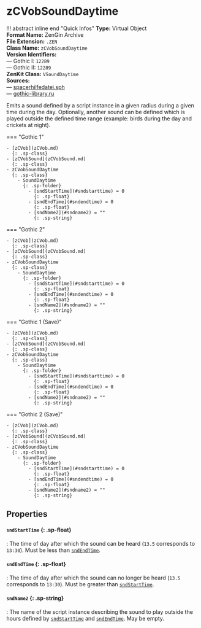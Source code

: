 # zCVobSoundDaytime

!!! abstract inline end "Quick Infos"
    **Type:** Virtual Object<br/>
    **Format Name:** ZenGin Archive<br/>
    **File Extension:** `.ZEN`<br/>
    **Class Name:** `zCVobSoundDaytime`<br/>
    **Version Identifiers:**<br />
    — Gothic I: `12289`<br/>
    — Gothic II: `12289`<br/>
    **ZenKit Class:** `VSoundDaytime`<br/>
    **Sources:**<br/>
    — [spacerhilfedatei.sph](https://wiki.worldofgothic.de/doku.php?id=spacer:hilfedatei)<br/>
    — [gothic-library.ru](http://www.gothic-library.ru/publ/class_zcvobsounddaytime/1-1-0-702)

Emits a sound defined by a script instance in a given radius during a given time during the day. Optionally, another
sound can be defined which is played outside the defined time range (example: birds during the day and crickets at night). 

=== "Gothic 1"

    - [zCVob](zCVob.md)
      {: .sp-class}
    - [zCVobSound](zCVobSound.md)
      {: .sp-class}
    - zCVobSoundDaytime
      {: .sp-class}
        - SoundDaytime
          {: .sp-folder}
            - [sndStartTime](#sndstarttime) = 0
              {: .sp-float}
            - [sndEndTime](#sndendtime) = 0
              {: .sp-float}
            - [sndName2](#sndname2) = ""
              {: .sp-string}

=== "Gothic 2"

    - [zCVob](zCVob.md)
      {: .sp-class}
    - [zCVobSound](zCVobSound.md)
      {: .sp-class}
    - zCVobSoundDaytime
      {: .sp-class}
        - SoundDaytime
          {: .sp-folder}
            - [sndStartTime](#sndstarttime) = 0
              {: .sp-float}
            - [sndEndTime](#sndendtime) = 0
              {: .sp-float}
            - [sndName2](#sndname2) = ""
              {: .sp-string}

=== "Gothic 1 (Save)"

    - [zCVob](zCVob.md)
      {: .sp-class}
    - [zCVobSound](zCVobSound.md)
      {: .sp-class}
    - zCVobSoundDaytime
      {: .sp-class}
        - SoundDaytime
          {: .sp-folder}
            - [sndStartTime](#sndstarttime) = 0
              {: .sp-float}
            - [sndEndTime](#sndendtime) = 0
              {: .sp-float}
            - [sndName2](#sndname2) = ""
              {: .sp-string}

=== "Gothic 2 (Save)"

    - [zCVob](zCVob.md)
      {: .sp-class}
    - [zCVobSound](zCVobSound.md)
      {: .sp-class}
    - zCVobSoundDaytime
      {: .sp-class}
        - SoundDaytime
          {: .sp-folder}
            - [sndStartTime](#sndstarttime) = 0
              {: .sp-float}
            - [sndEndTime](#sndendtime) = 0
              {: .sp-float}
            - [sndName2](#sndname2) = ""
              {: .sp-string}

## Properties

#### `sndStartTime` {: .sp-float}

:   The time of day after which the sound can be heard (`13.5` corresponds to `13:30`). Must be less
    than [`sndEndTime`](#sndEndTime).

#### `sndEndTime` {: .sp-float}

:   The time of day after which the sound can no longer be heard (`13.5` corresponds to `13:30`). Must be greater than
    [`sndStartTime`](#sndStartTime).

#### `sndName2` {: .sp-string}

:   The name of the script instance describing the sound to play outside the hours defined by
    [`sndStartTime`](#sndStartTime) and [`sndEndTime`](#sndEndTime). May be empty.
